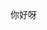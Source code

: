 <!--
 * @Author: your name
 * @Date: 2022-03-09 10:31:04
 * @LastEditTime: 2022-03-09 10:31:04
 * @LastEditors: Please set LastEditors
 * @Description: 打开koroFileHeader查看配置 进行设置: https://github.com/OBKoro1/koro1FileHeader/wiki/%E9%85%8D%E7%BD%AE
 * @FilePath: \blog\hello.md
-->
你好呀